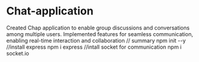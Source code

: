 # Chat-application
Created Chap application to enable group discussions and conversations among  multiple users. Implemented features for seamless communication, enabling real-time interaction and collaboration
// summary 
npm init --y
//install express 
npm i express
//intall socket for communication
npm i socket.io
